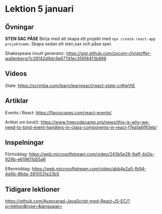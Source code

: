 # Lektion 5 januari

## Övningar

**STEN SAC PÅSE**
Börja med att skapa ett projekt med ```npx create-react-app projektnamn```. Skapa sedan ett sten,sax och påse spel.

Shakespeare insult generator: https://gist.github.com/zocom-christoffer-wallenberg/1c28142d9dc9a677d1ec356f84f3b896

## Videos

State: https://scrimba.com/learn/learnreact/react-state-cnKwVtE

## Artiklar

Events i React: https://flaviocopes.com/react-events/

Artikel om bind(): https://www.freecodecamp.org/news/this-is-why-we-need-to-bind-event-handlers-in-class-components-in-react-f7ea1a6f93eb/

## Inspelningar

Förmiddag: https://web.microsoftstream.com/video/243b5e28-9aff-4d2e-929b-e619611d55a6

Eftermiddag: https://web.microsoftstream.com/video/abb4e2a5-fb94-4d4b-86da-3810531e23b5

## Tidigare lektioner

https://github.com/Avancerad-JavaScript-med-React-JS-EC/?q=lektion&type=&language=
